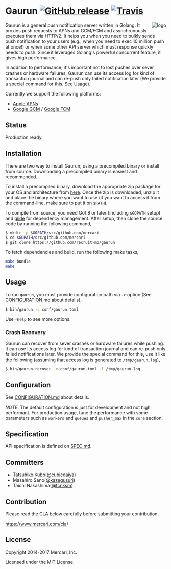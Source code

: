 # Gaurun [![GitHub release](https://img.shields.io/github/release/mercari/gaurun.svg?style=flat-square)][release] [![Travis](https://img.shields.io/travis/mercari/gaurun.svg?style=flat-square)][travis]

[release]: https://github.com/recruit-mp/gaurun/releases
[travis]: https://travis-ci.org/mercari/gaurun

<img src="https://raw.githubusercontent.com/mercari/gaurun/master/img/logo.png" alt="logo" align="right"/>


Gaurun is a general push notification server written in Golang. It proxies push requests to APNs and GCM/FCM and asynchronously executes them via HTTP/2. It helps you when you need to bulkly sends push notification to your users (e.g., when you need to exec 10 million push at once!) or when some other API server which must response quickly needs to push. Since it leverages Golang's powerful concurrent feature, it gives high performance.

In addition to performance, it's important not to lost pushes over sever crashes or hardware failures. Gaurun can use its access log for kind of transaction journal and can re-push only failed notification later (We provide a special command for this. See [Usage](#usage)).

Currently we support the following platforms:

- [Apple APNs](https://developer.apple.com/library/content/documentation/NetworkingInternet/Conceptual/RemoteNotificationsPG/APNSOverview.html)
- [Google GCM](https://developers.google.com/cloud-messaging/) / [Google FCM](https://firebase.google.com/docs/cloud-messaging/)

## Status

Production ready.

## Installation

There are two way to install Gaurun; using a precompiled binary or install from source. Downloading a precompiled binary is easiest and recommended.

To install a precompiled binary, download the appropriate zip package for your OS and architecture from [here](https://github.com/recruit-mp/gaurun/releases). Once the zip is downloaded, unzip it and place the binary where you want to use (if you want to access it from the command-line, make sure to put it on `$PATH`).

To compile from source, you need Go1.8 or later (including `$GOPATH` setup) and [glide](https://github.com/Masterminds/glide) for dependency management. After setup, then clone the source code by running the following command,

```bash
$ mkdir -p $GOPATH/src/github.com/mercari
$ cd $GOPATH/src/github.com/mercari
$ git clone https://github.com/recruit-mp/gaurun
```

To fetch dependencies and build, run the following make tasks,

```bash
make bundle
make
```

## Usage

To run `gaurun`, you must provide configuration path via `-c` option (See [CONFIGURATION.md](/CONFIGURATION.md) about details),

```bash
$ bin/gaurun -c conf/gaurun.toml
```

Use `-help` to see more options.

### Crash Recovery

Gaurun can recover from sever crashes or hardware failures while pushing. It can use its access log for kind of transaction journal and can re-push only failed notifications later. We provide the special command for this, use it like the following (assuming that access log is generated to `/tmp/gaurun.log`),

```bash
$ bin/gaurun_recover -c conf/gaurun.toml -l /tmp/gaurun.log
```

## Configuration

See [CONFIGURATION.md](/CONFIGURATION.md) about details.

*NOTE*: The default configuration is just for development and not high performant. For production usage, tune the performance with some parameters such as `workers` and `queues` and `pusher_max` in the `core` section.

## Specification

API specification is defined on [SPEC.md](/SPEC.md).

## Committers

 * Tatsuhiko Kubo([@cubicdaiya](https://github.com/cubicdaiya))
 * Masahiro Sano([@kazegusuri](https://github.com/kazegusuri))
 * Taichi Nakashima([@tcnksm](https://github.com/tcnksm))

## Contribution

Please read the CLA below carefully before submitting your contribution.

https://www.mercari.com/cla/

## License

Copyright 2014-2017 Mercari, Inc.


Licensed under the MIT License.

